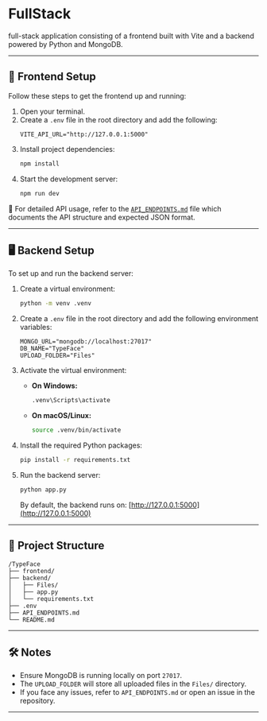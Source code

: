 # FullStack

full-stack application consisting of a frontend built with Vite and a backend powered by Python and MongoDB.

---

## 🔧 Frontend Setup

Follow these steps to get the frontend up and running:

1. Open your terminal.
2. Create a `.env` file in the root directory and add the following:
   ```env
   VITE_API_URL="http://127.0.0.1:5000"
   ```
3. Install project dependencies:
   ```bash
   npm install
   ```
4. Start the development server:
   ```bash
   npm run dev
   ```

📄 For detailed API usage, refer to the [`API_ENDPOINTS.md`](API_ENDPOINTS.md) file which documents the API structure and expected JSON format.

---

## 🖥️ Backend Setup

To set up and run the backend server:

1. Create a virtual environment:

   ```bash
   python -m venv .venv
   ```

2. Create a `.env` file in the root directory and add the following environment variables:

   ```env
   MONGO_URL="mongodb://localhost:27017"
   DB_NAME="TypeFace"
   UPLOAD_FOLDER="Files"
   ```

3. Activate the virtual environment:

   - **On Windows:**

     ```bash
     .venv\Scripts\activate
     ```

   - **On macOS/Linux:**

     ```bash
     source .venv/bin/activate
     ```

4. Install the required Python packages:

   ```bash
   pip install -r requirements.txt
   ```

5. Run the backend server:

   ```bash
   python app.py
   ```

   By default, the backend runs on: [http://127.0.0.1:5000](http://127.0.0.1:5000)

---

## 📂 Project Structure

```
/TypeFace
├── frontend/
├── backend/
│   ├── Files/
│   ├── app.py
│   └── requirements.txt
├── .env
├── API_ENDPOINTS.md
└── README.md
```

---

## 🛠️ Notes

- Ensure MongoDB is running locally on port `27017`.
- The `UPLOAD_FOLDER` will store all uploaded files in the `Files/` directory.
- If you face any issues, refer to `API_ENDPOINTS.md` or open an issue in the repository.

---



